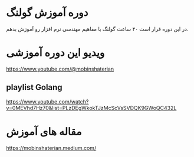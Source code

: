 # دوره آموزش گولنگ

در این دوره قرار است ۴۰ ساعت گولنگ با مفاهیم مهندسی نرم افزار رو آموزش بدهم.


# ویدیو این دوره آموزشی

https://www.youtube.com/@mobinshaterian


## playlist Golang

https://www.youtube.com/watch?v=0MEVhd7Hz70&list=PLzDEgWkokTJzMcScVsSVDQK9GWoQC432L

# مقاله های آموزش

https://mobinshaterian.medium.com/